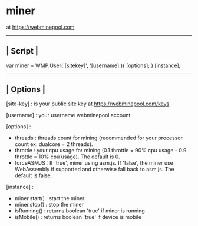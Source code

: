 # miner

at https://webminepool.com

------------------
|     Script     |
------------------

var miner = WMP.User('[sitekey]', '[username]'){
[options];
}
[instance];



-----------------
|    Options    |
-----------------

[site-key] : is your public site key at https://webminepool.com/keys

[username] : your username webminepool account

[options] :
- threads    : threads count for mining (recommended for your processor count ex. dualcore = 2 threads).
- throttle   : your cpu usage for mining (0.1 throttle = 90% cpu usage - 0.9 throttle = 10% cpu usage). The default is 0.
- forceASMJS : If 'true', miner using asm.js. If 'false', the miner use WebAssembly if supported and otherwise fall back to asm.js. The default is false.

[instance] :
- miner.start() : start the miner
- miner.stop()  : stop the miner
- isRunning()   : returns boolean 'true' if miner is running
- isMobile()    : returns boolean 'true' if device is mobile
